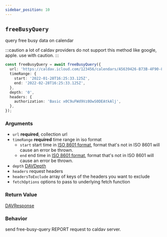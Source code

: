 ```yaml
---
sidebar_position: 10
---
```


## `freeBusyQuery`

query free busy data on calendar

:::caution
a lot of caldav providers do not support this method like google, apple.
use with caution.
:::

```ts
const freeBusyQuery = await freeBusyQuery({
  url: 'https://caldav.icloud.com/123456/calendars/A5639426-B73B-4F90-86AB-D70F7F603E75/',
  timeRange: {
    start: '2022-01-28T16:25:33.125Z',
    end: '2022-02-28T16:25:33.125Z',
  },
  depth: '0',
  headers: {
    authorization: 'Basic x0C9uFWd9Vz8OwS0DEAtkAlj',
  },
});
```

### Arguments

- `url` **required**, collection url
- `timeRange` **required** time range in iso format
  - `start` start time in [ISO 8601 format](https://en.wikipedia.org/wiki/ISO_8601), format that's not in ISO 8601 will cause an error be thrown.
  - `end` end time in [ISO 8601 format](https://en.wikipedia.org/wiki/ISO_8601), format that's not in ISO 8601 will cause an error be thrown.
- `depth` [DAVDepth](../types/DAVDepth.md)
- `headers` request headers
- `headersToExclude` array of keys of the headers you want to exclude
- `fetchOptions` options to pass to underlying fetch function

### Return Value

[DAVResponse](../types/DAVResponse.md)

### Behavior

send free-busy-query REPORT request to caldav server.
